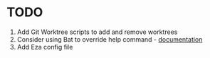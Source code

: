 # TODO

1. Add Git Worktree scripts to add and remove worktrees
2. Consider using Bat to override help command - [documentation](https://github.com/sharkdp/bat/blob/master/README.md?plain=1#L241)
3. Add Eza config file
